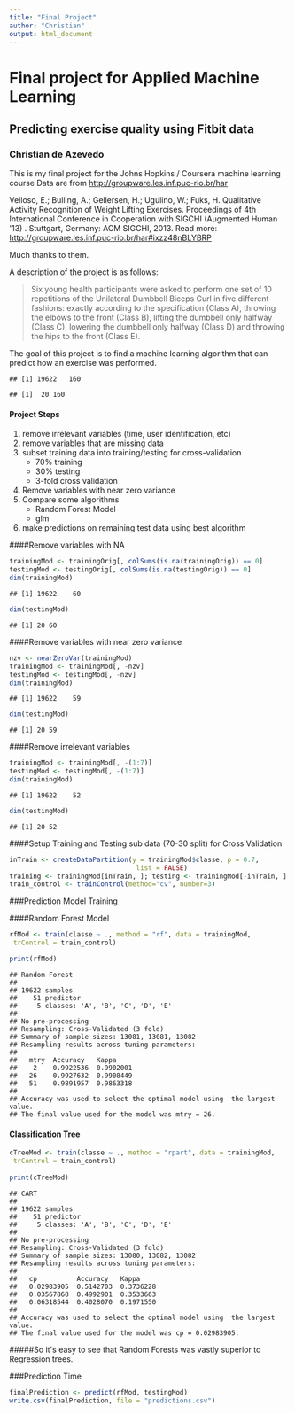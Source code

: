 ```yaml
---
title: "Final Project"
author: "Christian"
output: html_document 
---
```


# Final project for Applied Machine Learning
## Predicting exercise quality using Fitbit data
### Christian de Azevedo
This is my final project for the Johns Hopkins / Coursera machine learning course
Data are from http://groupware.les.inf.puc-rio.br/har

Velloso, E.; Bulling, A.; Gellersen, H.; Ugulino, W.; Fuks, H. Qualitative Activity Recognition of Weight Lifting Exercises. Proceedings of 4th International Conference in Cooperation with SIGCHI (Augmented Human '13) . Stuttgart, Germany: ACM SIGCHI, 2013.
Read more: http://groupware.les.inf.puc-rio.br/har#ixzz48nBLYBRP

Much thanks to them.

A description of the project is as follows:

> Six young health participants were asked to perform one set of 10 repetitions of the Unilateral Dumbbell Biceps Curl in five different fashions: exactly according to the specification (Class A), throwing the elbows to the front (Class B), lifting the dumbbell only halfway (Class C), lowering the dumbbell only halfway (Class D) and throwing the hips to the front (Class E).


The goal of this project is to find a machine learning algorithm that can predict how an exercise was performed.


```
## [1] 19622   160
```

```
## [1]  20 160
```

#### Project Steps

1. remove irrelevant variables (time, user identification, etc)
2. remove variables that are missing data
3. subset training data into training/testing for cross-validation
   + 70% training
   + 30% testing
   + 3-fold cross validation
4. Remove variables with near zero variance   
5. Compare some algorithms
   + Random Forest Model
   + glm
6. make predictions on remaining test data using best algorithm



####Remove variables with NA 


```r
trainingMod <- trainingOrig[, colSums(is.na(trainingOrig)) == 0]
testingMod <- testingOrig[, colSums(is.na(testingOrig)) == 0]
dim(trainingMod)
```

```
## [1] 19622    60
```

```r
dim(testingMod)
```

```
## [1] 20 60
```

####Remove variables with near zero variance 

```r
nzv <- nearZeroVar(trainingMod)
trainingMod <- trainingMod[, -nzv]
testingMod <- testingMod[, -nzv]
dim(trainingMod)
```

```
## [1] 19622    59
```

```r
dim(testingMod)
```

```
## [1] 20 59
```


####Remove irrelevant variables

```r
trainingMod <- trainingMod[, -(1:7)]
testingMod <- testingMod[, -(1:7)]
dim(trainingMod)
```

```
## [1] 19622    52
```

```r
dim(testingMod)
```

```
## [1] 20 52
```


####Setup Training and Testing sub data (70-30 split) for Cross Validation


```r
inTrain <- createDataPartition(y = trainingMod$classe, p = 0.7,
                                list = FALSE)
training <- trainingMod[inTrain, ]; testing <- trainingMod[-inTrain, ]
train_control <- trainControl(method="cv", number=3)
```

###Prediction Model Training

####Random Forest Model

```r
rfMod <- train(classe ~ ., method = "rf", data = trainingMod, 
 trControl = train_control)

print(rfMod)
```

```
## Random Forest 
## 
## 19622 samples
##    51 predictor
##     5 classes: 'A', 'B', 'C', 'D', 'E' 
## 
## No pre-processing
## Resampling: Cross-Validated (3 fold) 
## Summary of sample sizes: 13081, 13081, 13082 
## Resampling results across tuning parameters:
## 
##   mtry  Accuracy   Kappa    
##    2    0.9922536  0.9902001
##   26    0.9927632  0.9908449
##   51    0.9891957  0.9863318
## 
## Accuracy was used to select the optimal model using  the largest value.
## The final value used for the model was mtry = 26.
```

#### Classification Tree

```r
cTreeMod <- train(classe ~ ., method = "rpart", data = trainingMod,
 trControl = train_control)
 
print(cTreeMod)
```

```
## CART 
## 
## 19622 samples
##    51 predictor
##     5 classes: 'A', 'B', 'C', 'D', 'E' 
## 
## No pre-processing
## Resampling: Cross-Validated (3 fold) 
## Summary of sample sizes: 13080, 13082, 13082 
## Resampling results across tuning parameters:
## 
##   cp          Accuracy   Kappa    
##   0.02983905  0.5142703  0.3736228
##   0.03567868  0.4992901  0.3533663
##   0.06318544  0.4028070  0.1971550
## 
## Accuracy was used to select the optimal model using  the largest value.
## The final value used for the model was cp = 0.02983905.
```

#####So it's easy to see that Random Forests was vastly superior to Regression trees.

###Prediction Time

```r
finalPrediction <- predict(rfMod, testingMod) 
write.csv(finalPrediction, file = "predictions.csv")
```
